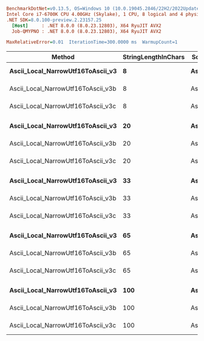 ``` ini

BenchmarkDotNet=v0.13.5, OS=Windows 10 (10.0.19045.2846/22H2/2022Update)
Intel Core i7-6700K CPU 4.00GHz (Skylake), 1 CPU, 8 logical and 4 physical cores
.NET SDK=8.0.100-preview.2.23157.25
  [Host]     : .NET 8.0.0 (8.0.23.12803), X64 RyuJIT AVX2
  Job-QMYPNO : .NET 8.0.0 (8.0.23.12803), X64 RyuJIT AVX2

MaxRelativeError=0.01  IterationTime=300.0000 ms  WarmupCount=1  

```
|                             Method | StringLengthInChars |  Scenario |      Mean |     Error |    StdDev | Ratio |
|----------------------------------- |-------------------- |---------- |----------:|----------:|----------:|------:|
|  **Ascii_Local_NarrowUtf16ToAscii_v3** |                   **8** | **AsciiOnly** |  **4.018 ns** | **0.0219 ns** | **0.0205 ns** |  **1.00** |
| Ascii_Local_NarrowUtf16ToAscii_v3b |                   8 | AsciiOnly |  4.321 ns | 0.0196 ns | 0.0183 ns |  1.08 |
| Ascii_Local_NarrowUtf16ToAscii_v3c |                   8 | AsciiOnly |  4.534 ns | 0.0336 ns | 0.0314 ns |  1.13 |
|                                    |                     |           |           |           |           |       |
|  **Ascii_Local_NarrowUtf16ToAscii_v3** |                  **20** | **AsciiOnly** |  **4.986 ns** | **0.0093 ns** | **0.0078 ns** |  **1.00** |
| Ascii_Local_NarrowUtf16ToAscii_v3b |                  20 | AsciiOnly |  5.155 ns | 0.0154 ns | 0.0129 ns |  1.03 |
| Ascii_Local_NarrowUtf16ToAscii_v3c |                  20 | AsciiOnly |  6.802 ns | 0.0406 ns | 0.0380 ns |  1.36 |
|                                    |                     |           |           |           |           |       |
|  **Ascii_Local_NarrowUtf16ToAscii_v3** |                  **33** | **AsciiOnly** |  **5.834 ns** | **0.0281 ns** | **0.0249 ns** |  **1.00** |
| Ascii_Local_NarrowUtf16ToAscii_v3b |                  33 | AsciiOnly |  5.227 ns | 0.0174 ns | 0.0145 ns |  0.90 |
| Ascii_Local_NarrowUtf16ToAscii_v3c |                  33 | AsciiOnly |  5.064 ns | 0.0123 ns | 0.0103 ns |  0.87 |
|                                    |                     |           |           |           |           |       |
|  **Ascii_Local_NarrowUtf16ToAscii_v3** |                  **65** | **AsciiOnly** |  **8.651 ns** | **0.0450 ns** | **0.0399 ns** |  **1.00** |
| Ascii_Local_NarrowUtf16ToAscii_v3b |                  65 | AsciiOnly |  7.064 ns | 0.0385 ns | 0.0341 ns |  0.82 |
| Ascii_Local_NarrowUtf16ToAscii_v3c |                  65 | AsciiOnly |  6.312 ns | 0.0275 ns | 0.0257 ns |  0.73 |
|                                    |                     |           |           |           |           |       |
|  **Ascii_Local_NarrowUtf16ToAscii_v3** |                 **100** | **AsciiOnly** | **10.449 ns** | **0.0406 ns** | **0.0360 ns** |  **1.00** |
| Ascii_Local_NarrowUtf16ToAscii_v3b |                 100 | AsciiOnly |  8.860 ns | 0.0542 ns | 0.0452 ns |  0.85 |
| Ascii_Local_NarrowUtf16ToAscii_v3c |                 100 | AsciiOnly |  8.344 ns | 0.0839 ns | 0.0785 ns |  0.80 |
